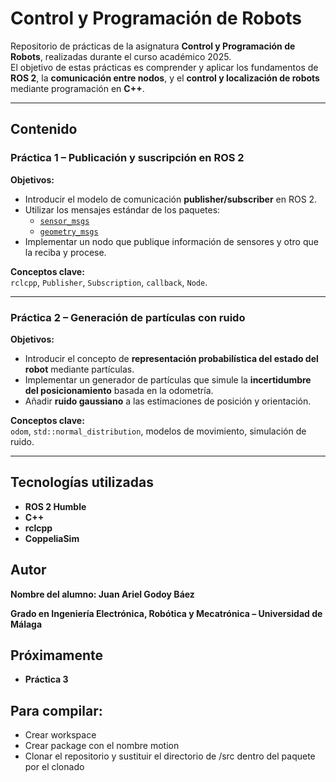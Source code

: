 # Control y Programación de Robots

Repositorio de prácticas de la asignatura **Control y Programación de Robots**, realizadas durante el curso académico 2025.  
El objetivo de estas prácticas es comprender y aplicar los fundamentos de **ROS 2**, la **comunicación entre nodos**, y el **control y localización de robots** mediante programación en **C++**.

---

## Contenido

### Práctica 1 – Publicación y suscripción en ROS 2
**Objetivos:**
- Introducir el modelo de comunicación **publisher/subscriber** en ROS 2.  
- Utilizar los mensajes estándar de los paquetes:
  - [`sensor_msgs`](https://docs.ros.org/en/noetic/api/sensor_msgs/html/index-msg.html)
  - [`geometry_msgs`](https://docs.ros.org/en/noetic/api/geometry_msgs/html/index-msg.html)
- Implementar un nodo que publique información de sensores y otro que la reciba y procese.

**Conceptos clave:**  
`rclcpp`, `Publisher`, `Subscription`, `callback`, `Node`.

---

### Práctica 2 – Generación de partículas con ruido
**Objetivos:**
- Introducir el concepto de **representación probabilística del estado del robot** mediante partículas.
- Implementar un generador de partículas que simule la **incertidumbre del posicionamiento** basada en la odometría.
- Añadir **ruido gaussiano** a las estimaciones de posición y orientación.

**Conceptos clave:**  
`odom`, `std::normal_distribution`, modelos de movimiento, simulación de ruido.

---

## Tecnologías utilizadas

- **ROS 2 Humble**  
- **C++**  
- **rclcpp**  
- **CoppeliaSim**  

##  Autor

**Nombre del alumno: Juan Ariel Godoy Báez**

**Grado en Ingeniería Electrónica, Robótica y Mecatrónica – Universidad de Málaga**

## Próximamente

- **Práctica 3**

## Para compilar:
- Crear workspace
- Crear package con el nombre motion
- Clonar el repositorio y sustituir el directorio de /src dentro del paquete por el clonado
